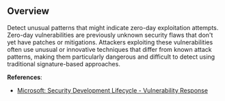 ## Overview

Detect unusual patterns that might indicate zero-day exploitation attempts. Zero-day vulnerabilities are previously unknown security flaws that don't yet have patches or mitigations. Attackers exploiting these vulnerabilities often use unusual or innovative techniques that differ from known attack patterns, making them particularly dangerous and difficult to detect using traditional signature-based approaches.

**References**:
- [Microsoft: Security Development Lifecycle - Vulnerability Response](https://www.microsoft.com/en-us/securityengineering/sdl/practices) 